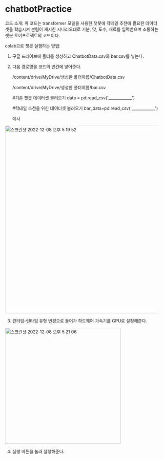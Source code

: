 # chatbotPractice

코드 소개:
위 코드는 transformer 모델을 사용한 챗봇에 칵테일 추천에 필요한 데이터 셋을 학습시켜 본팀이 제시한 시나리오대로 기분, 맛, 도수, 재료를 입력받으며 소통하는 챗봇 토이프로젝트의 코드이다.


colab으로 챗봇 실행하는 방법: 

1. 구글 드라이브에 폴더를 생성하고 ChatbotData.csv와 bar.csv를 넣는다.



2. 다음 경로명을 코드의 빈칸에 넣어준다.

    /content/drive/MyDrive/생성한 폴더이름/ChatbotData.csv
    
    /content/drive/MyDrive/생성한 폴더이름/bar.csv

   #기존 챗봇 데이터셋 불러오기
    data = pd.read_csv('____________')
  
    #칵테일 추천을 위한 데이터셋 불러오기
    bar_data=pd.read_csv('____________')

    예시

  <img width="613" alt="스크린샷 2022-12-08 오후 5 19 52" src="https://user-images.githubusercontent.com/88281319/206395329-9730f043-d641-413c-99d0-371fe88cc32e.png">



3. 런타임-런타임 유형 변경으로 들어가 하드웨어 가속기를 GPU로 설정해준다.

  <img width="379" alt="스크린샷 2022-12-08 오후 5 21 06" src="https://user-images.githubusercontent.com/88281319/206395534-672a1785-b219-45c9-b8d0-6c8289a3f6fe.png">



4. 실행 버튼을 눌러 실행해준다.
